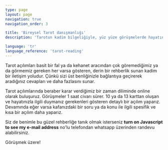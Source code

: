 ```yaml
---
type: page
layout: page
navigation: true
navigation_order: 3

title: 'Bireysel Tarot danışmanlığı'
description: 'Tarotun kadim bilgeliğiyle, yüz yüze görüşmelerde hayatınıza üst ölçekten ama bir o kadar da şefkatli bir ayna tutarız. Kartlar sizindir, ben sadece okuyucusuyum.'

language: 'tr'
language_reference: 'tarot-reading'
---
```


Tarot açılımları basit bir fal ya da kehanet aracından çok göremediğimiz ya da görmemiz gereken her varsa gösteren, derin bir rehberlik sunan kadim bir iletişim yoludur. Çünkü sizi üst benliğinizle bağlantıya geçirerek aradığınız cevapları ve daha fazlasını sunar.

Tarot açılımlarında beraber karar verdiğimiz bir zaman diliminde online olarak buluşuruz. Görüşmeler 1 saat civarı sürer. 10 ya da 13 karttan oluşan ve hayatınızla ilgili duymanız gerekenleri gösteren detaylı bir açılım yaparız.  Devamında eğer varsa kafanızdaki bir soru ya da konu ile ilgili spesifik ve kısa bir açılım daha yaparız.

Siz de benimle bu güzel rehberliğe tanık olmak isterseniz **<span class="phone"><noscript>turn on Javascript to see my e-mail address</noscript></span>** no'lu telefondan whatsapp üzerinden randevu alabilirsiniz.

Görüşmek üzere!